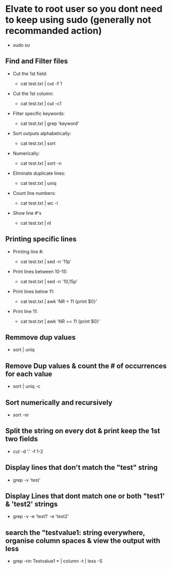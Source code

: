 # Elvate to root user so you dont need to keep using sudo (generally not recommanded action)

- sudo su

## Find and Filter files

- Cut the 1st field:
  - cat test.txt | cut -f 1

- Cut the 1st column:
  - cat test.txt | cut -c1

- Filter specific keywords:
  - cat test.txt | grep 'keyword'

- Sort outputs alphabetically:
  - cat test.txt | sort
- Numerically:
  - cat test.txt | sort -n

- Eliminate duplicate lines:
  - cat test.txt | uniq

- Count line numbers:
  - cat test.txt | wc -l

- Show line #'s
  - cat test.txt | nl

## Printing specific lines

- Printing line #:
  - cat test.txt | sed -n '11p'

- Print lines between 10-15:
  - cat test.txt | sed -n '10,15p'

- Print lines below 11:
  - cat test.txt | awk 'NR < 11 {print $0}'

- Print line 11:
  - cat test.txt | awk 'NR == 11 {print $0}'

## Remmove dup values

- sort | uniq

## Remove Dup values & count the # of occurrences for each value

- sort | uniq -c

## Sort numerically and recursively

- sort -nr

## Split the string on every dot & print keep the 1st two fields

- cut -d '.' -f 1-2

## Display lines that don't match the "test" string

- grep -v 'test'

## Display Lines that dont match one or both "test1' & 'test2' strings

- grep -v -e 'test1' -e 'test2'

## search the "testvalue1: string everywhere, organise column spaces & view the output with less

- grep -rin Testvalue1 * | column -t | less -S
